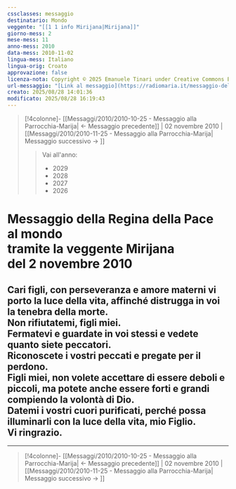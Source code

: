 ```yaml
---
cssclasses: messaggio
destinatario: Mondo
veggente: "[[1 1 info Mirijana|Mirijana]]"
giorno-mess: 2
mese-mess: 11
anno-mess: 2010
data-mess: 2010-11-02
lingua-mess: Italiano
lingua-orig: Croato
approvazione: false
licenza-nota: Copyright © 2025 Emanuele Tinari under Creative Commons BY-NC-SA 4.0 https://creativecommons.org/licenses/by-nc-sa/4.0/
url-messaggio: "[Link al messaggio](https://radiomaria.it/messaggio-del-2-novembre-2010/)"
creato: 2025/08/28 14:01:36
modificato: 2025/08/28 16:19:43
---
```


> [!4colonne]- [[Messaggi/2010/2010-10-25 - Messaggio alla Parrocchia-Marija| ← Messaggio precedente]] | 02 novembre 2010 | [[Messaggi/2010/2010-11-25 - Messaggio alla Parrocchia-Marija| Messaggio successivo → ]]
>> <span class="verde">Vai all'anno:</span>
>> - 2029
>> - 2028
>> - 2027
>> - 2026
>

# Messaggio della Regina della Pace<br>al mondo<br>tramite la veggente Mirijana<br>del 2 novembre 2010

## Cari figli, con perseveranza e amore materni vi porto la luce della vita, affinché distrugga in voi la tenebra della morte.<br>Non rifiutatemi, figli miei.<br>Fermatevi e guardate in voi stessi e vedete quanto siete peccatori.<br>Riconoscete i vostri peccati e pregate per il perdono.<br>Figli miei, non volete accettare di essere deboli e piccoli, ma potete anche essere forti e grandi compiendo la volontà di Dio.<br>Datemi i vostri cuori purificati, perché possa illuminarli con la luce della vita, mio Figlio.<br>Vi ringrazio.

***

> [!4colonne]- [[Messaggi/2010/2010-10-25 - Messaggio alla Parrocchia-Marija| ← Messaggio precedente]] | 02 novembre 2010 | [[Messaggi/2010/2010-11-25 - Messaggio alla Parrocchia-Marija| Messaggio successivo → ]]
